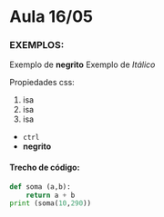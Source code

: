# Aula 16/05

 ### EXEMPLOS:
Exemplo de **negrito**
Exemplo de *Itálico*

Propiedades css:
1. isa
2. isa
3. isa

- `ctrl`
- **negrito**

#### Trecho de código:
```python
def soma (a,b):
    return a + b 
print (soma(10,290))

```